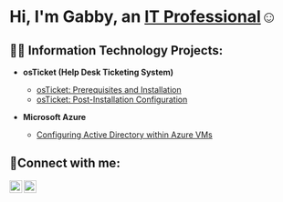 <h1>Hi, I'm Gabby, an <a href="https://linkedin.com/in/GabriellaGerena">IT Professional</a>☺</h1>

<h2>👨‍💻 Information Technology Projects:</h2>

- <b>osTicket (Help Desk Ticketing System)</b>
  - [osTicket: Prerequisites and Installation](https://github.com/gabriellagerena1/osticket-prereqs)
  - [osTicket: Post-Installation Configuration](https://github.com/gabriellagerena1/post-install-config)
  
- <b>Microsoft Azure</b>
  - [Configuring Active Directory within Azure VMs](https://github.com/gabriellagerena1/configure-ad)
 

<h2>🤳Connect with me:</h2>


[<img align="left" alt="GabriellaGerena | LinkedIn" width="22px" src="https://cdn.jsdelivr.net/npm/simple-icons@v3/icons/linkedin.svg" />][linkedin]
[<img align="left" alt="apple._stackz | Instagram" width="22px" src="https://cdn.jsdelivr.net/npm/simple-icons@v3/icons/instagram.svg" />][instagram]


[instagram]: https://www.instagram.com/apple._stackz
[linkedin]: https://linkedin.com/in/GabriellaGerena
